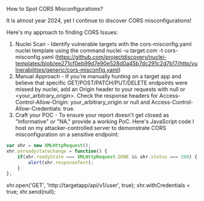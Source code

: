 How to Spot CORS Misconfigurations?

It is almost year 2024, yet I continue to discover CORS misconfigurations!

Here's my approach to finding CORS Issues:

1. Nuclei Scan - Identify vulnerable targets with the cors-misconfig.yaml nuclei template using the command nuclei -u target.com -t cors-misconfig.yaml (https://github.com/projectdiscovery/nuclei-templates/blob/ee271cf0eb99d7e90e528d0a45b7dc291c2d7b17/http/vulnerabilities/generic/cors-misconfig.yaml)
2. Manual Approach - If you're manually hunting on a target app and believe that specific GET/POST/PATCH/PUT/DELETE endpoints were missed by nuclei, add an Origin header to your requests with null or <your_arbitrary_origin>. Check the response headers for Access-Control-Allow-Origin: your_arbitrary_origin or null and Access-Control-Allow-Credentials: true.
3. Craft your POC - To ensure your report doesn't get closed as "Informative" or "NA," provide a working PoC. Here's JavaScript code I host on my attacker-controlled server to demonstrate CORS misconfiguration on a sensitive endpoint:

```js
var xhr = new XMLHttpRequest();
xhr.onreadystatechange = function() {
    if(xhr.readyState === XMLHttpRequest.DONE && xhr.status === 200) {
        alert(xhr.responseText);
    }
};
```

xhr.open('GET', 'http://targetapp/api/v1/user', true); 
xhr.withCredentials = true; 
xhr.send(null);
